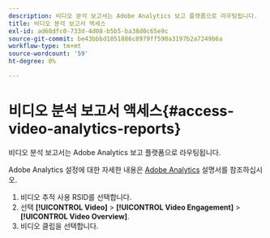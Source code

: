 ```yaml
---
description: 비디오 분석 보고서는 Adobe Analytics 보고 플랫폼으로 라우팅됩니다.
title: 비디오 분석 보고서 액세스
exl-id: ad68dfc0-733d-4d08-b5b5-ba38d0c65e9c
source-git-commit: be43bbbd1051886c8979ff590a3197b2a7249b6a
workflow-type: tm+mt
source-wordcount: '59'
ht-degree: 0%

---
```


# 비디오 분석 보고서 액세스{#access-video-analytics-reports}

비디오 분석 보고서는 Adobe Analytics 보고 플랫폼으로 라우팅됩니다.

Adobe Analytics 설정에 대한 자세한 내용은 [Adobe Analytics](https://microsite.omniture.com/t2/help/en_US/reference/) 설명서를 참조하십시오.
1. 비디오 추적 사용 RSID를 선택합니다.
1. 선택 **[!UICONTROL Video]** > **[!UICONTROL Video Engagement]** > **[!UICONTROL Video Overview]**.
1. 비디오 클립을 선택합니다.
